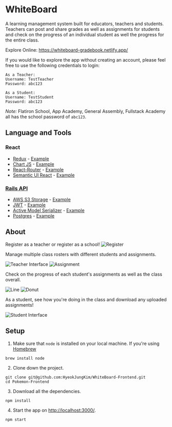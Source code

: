 # WhiteBoard 
A learning management system built for educators, teachers and students. Teachers can post and share grades as well as assignments for students and check on the progress of an individual student as well the progress for the entire class.

Explore Online: <https://whiteboard-gradebook.netlify.app/>

If you would like to explore the app without creating an account, please feel free to use the following credentials to login:

```
As a Teacher:
Username: TestTeacher   
Password: abc123

As a Student:
Username: TestStudent
Password: abc123
```

*Note:* Flatiron School, App Academy, General Assembly, Fullstack Academy all has the school password of `abc123`. 

## Language and Tools

### React
- [Redux](https://redux.js.org/) - [Example]()
- [Chart JS](https://www.chartjs.org/) - [Example]()
- [React-Router](https://reactrouter.com/) - [Example]()
- [Semantic UI React](https://react.semantic-ui.com/) - [Example]()

### [Rails API]()
- [AWS S3 Storage](https://aws.amazon.com/s3/) - [Example]()
- [JWT](https://jwt.io/) - [Example]()
- [Active Model Serializer](https://github.com/rails-api/active_model_serializers) - [Example]() 
- [Postgres](https://www.postgresql.org/) - [Example]()

## About

Register as a teacher or register as a school!
![Register](https://i.imgur.com/gfXH44u.png)

Manage multiple class rosters with different students and assignments.

![Teacher Interface](https://i.imgur.com/4wyii4k.png)
![Assignment](https://i.imgur.com/dK87GVU.png)

Check on the progress of each student's assignments as well as the class overall.

![Line](https://i.imgur.com/HYcW6PV.png)
![Donut](https://i.imgur.com/uhS4fm1.png)

As a student, see how you're doing in the class and download any uploaded assignments!

![Student Interface](https://i.imgur.com/5day8Qp.png)


## Setup
1. Make sure that `node` is installed on your local machine.
If you're using [Homebrew](https://brew.sh/)

```
brew install node
```

2. Clone down the project.

```
git clone git@github.com:HyeokJungKim/WhiteBoard-Frontend.git
cd Pokemon-Frontend
```

3. Download all the dependencies.
```
npm install
```

4. Start the app on <http://localhost:3000/>.
```
npm start
```

